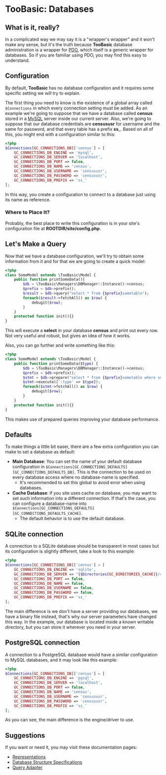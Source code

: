 # TooBasic: Databases
## What is it, really?
In a complicated way we may say it is a "wrapper's wrapper" and it won't make any
sense, but it's the truth because __TooBasic__ database administration is a
wrapper for [PDO](http://php.net/manual/en/book.pdo.php), which itself is a
generic wrapper for databases.
So if you are familiar using PDO, you may find this easy to understand.

## Configuration
By default, __TooBasic__ has no database configuration and it requires some
specific setting we will try to explain.

The first thing you need to know is the existence of a global array called
`$Connections` in which every connection setting must be added.
As an example we're going to suppose that we have a database called __census__
stored in a [MySQL](http://dev.mysql.com/doc/) server inside our current server.
Also, we're going to suppose that our database credentials are __censususr__ for
username and the same for password, and that every table has a prefix __ss___.
Based on all of this, you might end with a configuration similar to this:
```php
<?php
$Connections[GC_CONNECTIONS_DB]['census'] = [
	GC_CONNECTIONS_DB_ENGINE => 'mysql',
	GC_CONNECTIONS_DB_SERVER => 'localhost',
	GC_CONNECTIONS_DB_PORT => false,
	GC_CONNECTIONS_DB_NAME => 'census',
	GC_CONNECTIONS_DB_USERNAME => 'censususr',
	GC_CONNECTIONS_DB_PASSWORD => 'censususr',
	GC_CONNECTIONS_DB_PREFIX => 'ss_'
];
```
In this way, you create a configuration to connect to a database just using its
name as reference.

### Where to Place It?
Probably, the best place to write this configuration is in your site's
configuration file at __ROOTDIR/site/config.php__.

## Let's Make a Query
Now that we have a database configuration, we'll try to obtain some information
from it and for that we are going to create a quick model:
```php
<?php
class SomeModel extends \TooBasic\Model {
	public function printSomeData(){
		$db = \TooBasic\Managers\DBManager::Instance()->census;
		$prefix = $db->prefix();
		$result = $db->query("select * from {$prefix}sometable");
		foreach($result->fetchAll() as $row) {
			debugit($row);
		}
	}
	protected function init(){}
}
```
This will execute a __select__ in your database __census__ and print out every
row.
Not very useful and robust, but gives an idea of how it works.

Also, you can go further and write something like this:
```php
<?php
class SomeModel extends \TooBasic\Model {
	public function printSomeData($type) {
		$db = \TooBasic\Managers\DBManager::Instance()->census;
		$prefix = $db->prefix();
		$stmt = $db->prepare("select * from {$prefix}sometable where smt_type = :type");
		$stmt->execute([':type' => $type]);
		foreach($stmt->fetchAll() as $row) {
			debugit($row);
		}
	}
	protected function init(){}
}
```
This makes use of prepared queries improving your database performance.

## Defaults
To make things a little bit easer, there are a few extra configuration you can
make to set a database as default:

* __Main Database__: You can set the name of your default database configuration
in `$Connections[GC_CONNECTIONS_DEFAULTS][GC_CONNECTIONS_DEFAULTS_DB]`. This is
the connection to be used on every database access where no database-name is
specified.
    * It's recommended to set this global to avoid error when using databases.
* __Cache Database__: If you site uses cache on database, you may want to set such
information into a different connection. If that's the case, you can configure a
database-name into
`$Connections[GC_CONNECTIONS_DEFAULTS][GC_CONNECTIONS_DEFAULTS_CACHE]`.
    * The default behavior is to use the default database.

## SQLite connection
A connection to a SQLite database should be transparent in most cases but its
configuration is slightly different, take a look to this example:
```php
<?php
$Connections[GC_CONNECTIONS_DB]['census'] = [
	GC_CONNECTIONS_DB_ENGINE => 'sqlite',
	GC_CONNECTIONS_DB_SERVER => "{$Directories[GC_DIRECTORIES_CACHE]}/census.sqlite3",
	GC_CONNECTIONS_DB_PORT => false,
	GC_CONNECTIONS_DB_NAME => false,
	GC_CONNECTIONS_DB_USERNAME => false,
	GC_CONNECTIONS_DB_PASSWORD => false,
	GC_CONNECTIONS_DB_PREFIX => 'ss_'
];
```
The main difference is we don't have a server providing our databases, we have a
binary file instead, that's why our server parameters have changed this way.
In the example, our database is located inside a known writable directory, but you
can store it wherever you need in your server.

## PostgreSQL connection
A connection to a PostgreSQL database would have a similar configuration to MySQL
databases, and it may look like this example:
```php
<?php
$Connections[GC_CONNECTIONS_DB]['census'] = [
	GC_CONNECTIONS_DB_ENGINE => 'pgsql',
	GC_CONNECTIONS_DB_SERVER => 'localhost',
	GC_CONNECTIONS_DB_PORT => false,
	GC_CONNECTIONS_DB_NAME => 'census',
	GC_CONNECTIONS_DB_USERNAME => 'censususr',
	GC_CONNECTIONS_DB_PASSWORD => 'censususr',
	GC_CONNECTIONS_DB_PREFIX => 'ss_'
];
```
As you can see, the main difference is the engine/driver to use.

## Suggestions
If you want or need it, you may visit these documentation pages:

* [Representations](representations.md)
* [Database Structure Specifications](databasespecs.md)
* [Query Adapter](tech/queryadapter.md)

<!--:GBSUMMARY:Databases:1:Databases:-->
